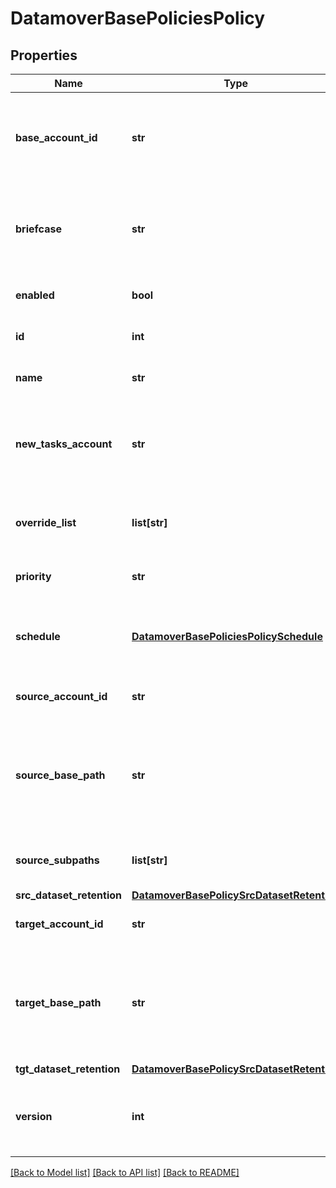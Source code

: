 # DatamoverBasePoliciesPolicy

## Properties
Name | Type | Description | Notes
------------ | ------------- | ------------- | -------------
**base_account_id** | **str** | Account ID (local or remote DM system) where the policy should be created. | [optional] 
**briefcase** | **str** | An opaque container for storing additional data in this object, e.g. key-value pairs | [optional] 
**enabled** | **bool** | True: policy is enabled, False: otherwise. | 
**id** | **int** | The unique policy identifier. | [optional] 
**name** | **str** | A user provided base policy name. | 
**new_tasks_account** | **str** | Account of the system to create tasks on. This overrides the default task affinity. | [optional] 
**override_list** | **list[str]** | The list of fields which will override a concrete policy. | [optional] 
**priority** | **str** | The relative priority of the policy. | 
**schedule** | [**DatamoverBasePoliciesPolicySchedule**](DatamoverBasePoliciesPolicySchedule.md) | The schedule of the policy- start time, recurrence, specific date-times. | [optional] 
**source_account_id** | **str** | Account ID of the source data storage. | [optional] 
**source_base_path** | **str** | Filesystem base path on source DM system which has the directories/files for which dataset has to be created. | [optional] 
**source_subpaths** | **list[str]** | Set of filesystem paths relative to base path. | [optional] 
**src_dataset_retention** | [**DatamoverBasePolicySrcDatasetRetention**](DatamoverBasePolicySrcDatasetRetention.md) |  | [optional] 
**target_account_id** | **str** | Account ID of the target data storage. | [optional] 
**target_base_path** | **str** | Filesystem base path on target DM syestem which has the directories/files for which dataset has to be created. | [optional] 
**tgt_dataset_retention** | [**DatamoverBasePolicySrcDatasetRetention**](DatamoverBasePolicySrcDatasetRetention.md) |  | [optional] 
**version** | **int** | Version number of the config store when this object was edited. | [optional] 

[[Back to Model list]](../README.md#documentation-for-models) [[Back to API list]](../README.md#documentation-for-api-endpoints) [[Back to README]](../README.md)


